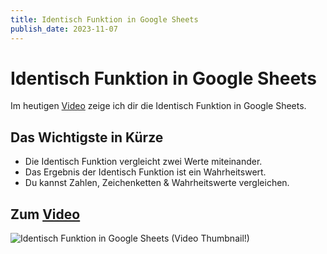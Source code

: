 ```yaml
---
title: Identisch Funktion in Google Sheets
publish_date: 2023-11-07
---
```


# Identisch Funktion in Google Sheets

Im heutigen [Video](https://youtu.be/bAPZIVYEqFM) zeige ich dir die Identisch Funktion in Google Sheets. 

## Das Wichtigste in Kürze

- Die Identisch Funktion vergleicht zwei Werte miteinander.
- Das Ergebnis der Identisch Funktion ist ein Wahrheitswert.
- Du kannst Zahlen, Zeichenketten & Wahrheitswerte vergleichen.

## Zum [Video](https://youtu.be/bAPZIVYEqFM)

![Identisch Funktion in Google Sheets (Video Thumbnail!)](../../thumbnails/Fertig526.jpg "Identisch Funktion in Google Sheets (Video Thumbnail!)")